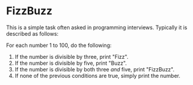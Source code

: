 # FizzBuzz

This is a simple task often asked in programming interviews. Typically it is described as follows:

For each number 1 to 100, do the following:

1. If the number is divisible by three, print "Fizz".
1. If the number is divisible by five, print "Buzz".
1. If the number is divisible by both three *and* five, print "FizzBuzz".
1. If none of the previous conditions are true, simply print the number.
